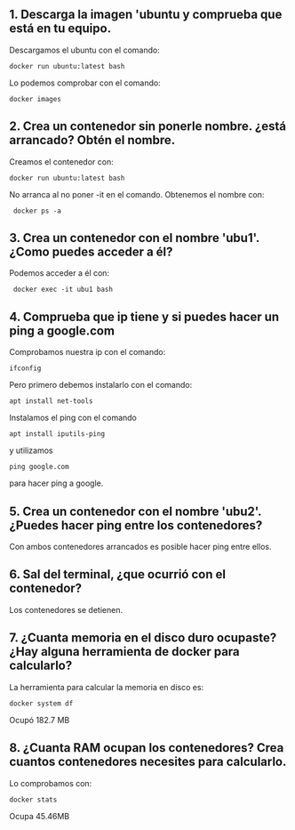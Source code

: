 ## 1. Descarga la imagen 'ubuntu y comprueba que está en tu equipo.
Descargamos el ubuntu con el comando:

    docker run ubuntu:latest bash

Lo podemos comprobar con el comando:

    docker images



## 2. Crea un contenedor sin ponerle nombre. ¿está arrancado? Obtén el nombre.
Creamos el contenedor con:

    docker run ubuntu:latest bash
No arranca al no poner -it en el comando. Obtenemos el nombre con:

     docker ps -a

## 3. Crea un contenedor con el nombre 'ubu1'. ¿Como puedes acceder a él?

Podemos acceder a él con:

     docker exec -it ubu1 bash

## 4. Comprueba que ip tiene y si puedes hacer un ping a google.com

Comprobamos nuestra ip con el comando:

    ifconfig

Pero primero debemos instalarlo con el comando:

    apt install net-tools

Instalamos el ping con el comando 

    apt install iputils-ping

y utilizamos 

    ping google.com
para hacer ping a google.

## 5. Crea un contenedor con el nombre 'ubu2'. ¿Puedes hacer ping entre los contenedores?

Con ambos contenedores arrancados es posible hacer ping entre ellos.

## 6. Sal del terminal, ¿que ocurrió con el contenedor?
Los contenedores se detienen.

## 7. ¿Cuanta memoria en el disco duro ocupaste? ¿Hay alguna herramienta de docker para calcularlo?
La herramienta para calcular la memoria en disco es:

    docker system df

Ocupó 182.7 MB


## 8. ¿Cuanta RAM ocupan los contenedores? Crea cuantos contenedores necesites para calcularlo.

Lo comprobamos con:

    docker stats
Ocupa 45.46MB
